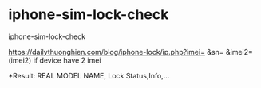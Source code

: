 # iphone-sim-lock-check
iphone-sim-lock-check

https://dailythuonghien.com/blog/iphone-lock/ip.php?imei= &sn= &imei2=
(imei2) if device have 2 imei

*Result: REAL MODEL NAME, Lock Status,Info,...
